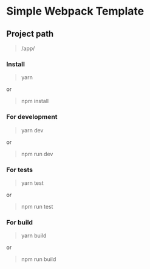 # Simple Webpack Template
## Project path
> /app/


### Install 
> yarn 
> 
 or 
> npm install
### For development
> yarn dev 
> 
 or 
> npm run dev

### For tests
> yarn test 
> 
 or 
> npm run test

### For build

> yarn build 
> 
 or 
> npm run build
